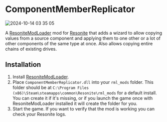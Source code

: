 # ComponentMemberReplicator

![2024-10-14 03 35 05](https://github.com/user-attachments/assets/25abf816-ffcc-4da0-bb22-e70851527e01)

A [ResoniteModLoader](https://github.com/resonite-modding-group/ResoniteModLoader) mod for [Resonite](https://resonite.com/) that adds a wizard to allow copying values from a source component and applying them to one other or a lot of other components of the same type at once. Also allows copying entire chains of existing drives.

## Installation
1. Install [ResoniteModLoader](https://github.com/resonite-modding-group/ResoniteModLoader).
2. Place `ComponentMemberReplicator.dll` into your `rml_mods` folder. This folder should be at `C:\Program Files (x86)\Steam\steamapps\common\Resonite\rml_mods` for a default install. You can create it if it's missing, or if you launch the game once with ResoniteModLoader installed it will create the folder for you.
3. Start the game. If you want to verify that the mod is working you can check your Resonite logs.
